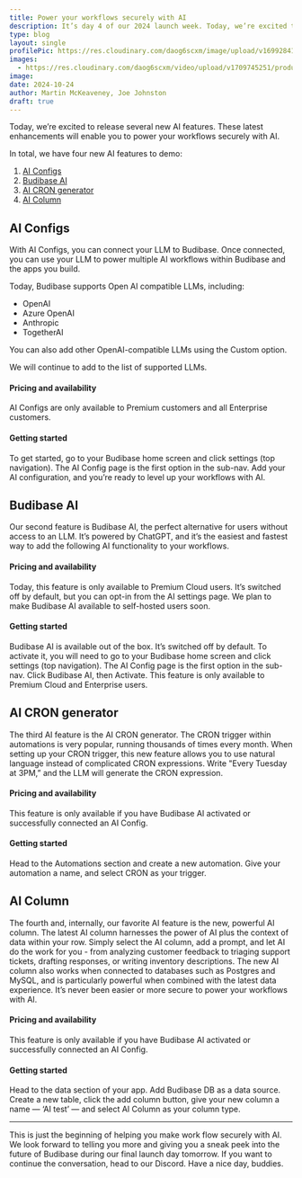 ```yaml
---
title: Power your workflows securely with AI
description: It’s day 4 of our 2024 launch week. Today, we’re excited to release several new AI features. These latest enhancements will enable you to power your workflows securely with AI. 
type: blog
layout: single
profilePic: https://res.cloudinary.com/daog6scxm/image/upload/v1699284176/Branding/Assets/Symbol/RGB/Full%20Colour/bb-symbol-trans_v60zdz.svg
images:
  - https://res.cloudinary.com/daog6scxm/video/upload/v1709745251/product-marketing-images/formsScreenTemplate2_exoepi.gif
image: 
date: 2024-10-24
author: Martin McKeaveney, Joe Johnston
draft: true
---
```


Today, we’re excited to release several new AI features. These latest enhancements will enable you to power your workflows securely with AI.

In total, we have four new AI features to demo:

1. [AI Configs](#ai-configs)
2. [Budibase AI](#budibase-ai)
3. [AI CRON generator](#ai-cron-generator)
4. [AI Column](#ai-column)

## AI Configs
With AI Configs, you can connect your LLM to Budibase. Once connected, you can use your LLM to power multiple AI workflows within Budibase and the apps you build.

Today, Budibase supports Open AI compatible LLMs, including:

- OpenAI
- Azure OpenAI
- Anthropic
- TogetherAI

You can also add other OpenAI-compatible LLMs using the Custom option.

We will continue to add to the list of supported LLMs.

#### Pricing and availability
AI Configs are only available to Premium customers and all Enterprise customers.

#### Getting started
To get started, go to your Budibase home screen and click settings (top navigation). The AI Config page is the first option in the sub-nav. Add your AI configuration, and you’re ready to level up your workflows with AI.

 
## Budibase AI
Our second feature is Budibase AI, the perfect alternative for users without access to an LLM.  It’s powered by ChatGPT, and it’s the easiest and fastest way to add the following AI functionality to your workflows. 

#### Pricing and availability
Today, this feature is only available to Premium Cloud users. It’s switched off by default, but you can opt-in from the AI settings page. We plan to make Budibase AI available to self-hosted users soon.

#### Getting started
Budibase AI is available out of the box. It’s switched off by default. To activate it, you will need to go to your Budibase home screen and click settings (top navigation). The AI Config page is the first option in the sub-nav. Click Budibase AI, then Activate. This feature is only available to Premium Cloud and Enterprise users.


## AI CRON generator
The third AI feature is the AI CRON generator. The CRON trigger within automations is very popular, running thousands of times every month. When setting up your CRON trigger, this new feature allows you to use natural language instead of complicated CRON expressions. Write "Every Tuesday at 3PM,” and the LLM will generate the CRON expression.

#### Pricing and availability
This feature is only available if you have Budibase AI activated or successfully connected an AI Config.

#### Getting started
Head to the Automations section and create a new automation. Give your automation a name, and select CRON as your trigger.


## AI Column
The fourth and, internally, our favorite AI feature is the new, powerful AI column. The latest AI column harnesses the power of AI plus the context of data within your row. Simply select the AI column, add a prompt, and let AI do the work for you - from analyzing customer feedback to triaging support tickets, drafting responses, or writing inventory descriptions. The new AI column also works when connected to databases such as Postgres and MySQL, and is particularly powerful when combined with the latest data experience. It’s never been easier or more secure to power your workflows with AI.

#### Pricing and availability
This feature is only available if you have Budibase AI activated or successfully connected an AI Config.

#### Getting started
Head to the data section of your app. Add Budibase DB as a data source. Create a new table, click the add column button, give your new column a name — ‘AI test’ — and select AI Column as your column type.

---

This is just the beginning of helping you make work flow securely with AI. We look forward to telling you more and giving you a sneak peek into the future of Budibase during our final launch day tomorrow. If you want to continue the conversation, head to our Discord. Have a nice day, buddies.